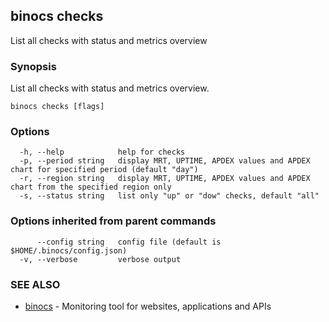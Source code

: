 ## binocs checks

List all checks with status and metrics overview

### Synopsis


List all checks with status and metrics overview.


```
binocs checks [flags]
```

### Options

```
  -h, --help            help for checks
  -p, --period string   display MRT, UPTIME, APDEX values and APDEX chart for specified period (default "day")
  -r, --region string   display MRT, UPTIME, APDEX values and APDEX chart from the specified region only
  -s, --status string   list only "up" or "dow" checks, default "all"
```

### Options inherited from parent commands

```
      --config string   config file (default is $HOME/.binocs/config.json)
  -v, --verbose         verbose output
```

### SEE ALSO

* [binocs](binocs.md)	 - Monitoring tool for websites, applications and APIs

